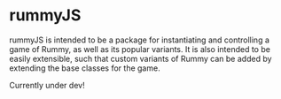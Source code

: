 # rummyJS

rummyJS is intended to be a package for instantiating and controlling a game of Rummy, as well as its popular variants. It is also intended to be easily extensible, such that custom variants of Rummy can be added by extending the base classes for the game.

Currently under dev! 